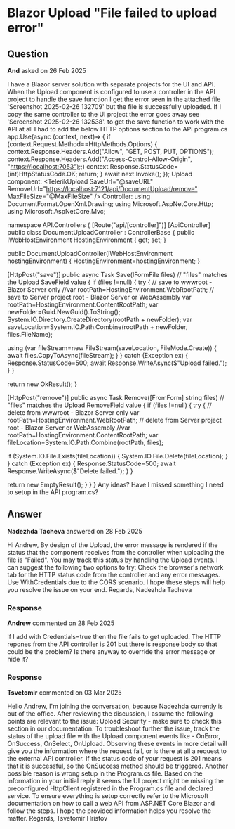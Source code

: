 # Blazor Upload "File failed to upload error"

## Question

**And** asked on 26 Feb 2025

I have a Blazor server solution with separate projects for the UI and API. When the Upload component is configured to use a controller in the API project to handle the save function I get the error seen in the attached file 'Screenshot 2025-02-26 132709' but the file is successfully uploaded. If I copy the same controller to the UI project the error goes away see 'Screenshot 2025-02-26 132538'. to get the save function to work with the API at all I had to add the below HTTP options section to the API program.cs app.Use(async (context, next)=>
{
if (context.Request.Method==HttpMethods.Options)
{
context.Response.Headers.Add("Allow", "GET, POST, PUT, OPTIONS");
context.Response.Headers.Add("Access-Control-Allow-Origin", "[https://localhost:7053");](https://localhost:7053");)
context.Response.StatusCode=(int)HttpStatusCode.OK;
return;
}
await next.Invoke();
}); Upload component: <TelerikUpload SaveUrl="@saveURL" RemoveUrl="[https://localhost:7121/api/DocumentUpload/remove"](https://localhost:7121/api/DocumentUpload/remove") MaxFileSize="@MaxFileSize" /> Controller: using DocumentFormat.OpenXml.Drawing;
using Microsoft.AspNetCore.Http;
using Microsoft.AspNetCore.Mvc;

namespace API.Controllers
{
[Route("api/[controller]")]
[ApiController]
public class DocumentUploadController : ControllerBase
{
public IWebHostEnvironment HostingEnvironment { get; set; }

public DocumentUploadController(IWebHostEnvironment hostingEnvironment)
{
HostingEnvironment=hostingEnvironment;
}



[HttpPost("save")]
public async Task <IActionResult> Save(IFormFile files) // "files" matches the Upload SaveField value
{
if (files !=null)
{
try
{
// save to wwwroot - Blazor Server only
//var rootPath=HostingEnvironment.WebRootPath;
// save to Server project root - Blazor Server or WebAssembly
var rootPath=HostingEnvironment.ContentRootPath;
var newFolder=Guid.NewGuid().ToString();
System.IO.Directory.CreateDirectory(rootPath + newFolder);
var saveLocation=System.IO.Path.Combine(rootPath + newFolder, files.FileName);

using (var fileStream=new FileStream(saveLocation, FileMode.Create))
{
await files.CopyToAsync(fileStream);
}
}
catch (Exception ex)
{
Response.StatusCode=500;
await Response.WriteAsync($"Upload failed.");
}
}

return new OkResult();
}

[HttpPost("remove")]
public async Task <IActionResult> Remove([FromForm] string files) // "files" matches the Upload RemoveField value
{
if (files !=null)
{
try
{
// delete from wwwroot - Blazor Server only
var rootPath=HostingEnvironment.WebRootPath;
// delete from Server project root - Blazor Server or WebAssembly
//var rootPath=HostingEnvironment.ContentRootPath;
var fileLocation=System.IO.Path.Combine(rootPath, files);

if (System.IO.File.Exists(fileLocation))
{
System.IO.File.Delete(fileLocation);
}
}
catch (Exception ex)
{
Response.StatusCode=500;
await Response.WriteAsync($"Delete failed.");
}
}

return new EmptyResult();
}
}
} Any ideas? Have I missed something I need to setup in the API program.cs?

## Answer

**Nadezhda Tacheva** answered on 28 Feb 2025

Hi Andrew, By design of the Upload, the error message is rendered if the status that the component receives from the controller when uploading the file is "Failed". You may track this status by handling the Upload events. I can suggest the following two options to try: Check the browser's network tab for the HTTP status code from the controller and any error messages. Use WithCredentials due to the CORS scenario. I hope these steps will help you resolve the issue on your end. Regards, Nadezhda Tacheva

### Response

**Andrew** commented on 28 Feb 2025

if I add with Credentials=true then the file fails to get uploaded. The HTTP repones from the API controller is 201 but there is response body so that could be the problem? Is there anyway to override the error message or hide it? <TelerikUpload SaveUrl="@saveURL" RemoveUrl="@removeURL" MaxFileSize="@MaxFileSize" OnUpload="OnUploadHandler" OnRemove="OnUploadRemoveHandler" WithCredentials=true Files="@InitialFiles" />

### Response

**Tsvetomir** commented on 03 Mar 2025

Hello Andrew, I'm joining the conversation, because Nadezhda currently is out of the office. After reviewing the discussion, I assume the following points are relevant to the issue: Upload Security - make sure to check this section in our documentation. To troubleshoot further the issue, track the status of the upload file with the Upload component events like - OnError, OnSuccess, OnSelect, OnUpload. Observing these events in more detail will give you the information where the request fail, or is there at all a request to the external API controller. If the status code of your request is 201 means that it is successful, so the OnSuccess method should be triggered. Another possible reason is wrong setup in the Program.cs file. Based on the information in your initial reply it seems the UI project might be missing the preconfigured HttpClient registered in the Program.cs file and declared service. To ensure everything is setup correctly refer to the Microsoft documentation on how to call a web API from ASP.NET Core Blazor and follow the steps. I hope the provided information helps you resolve the matter. Regards, Tsvetomir Hristov
